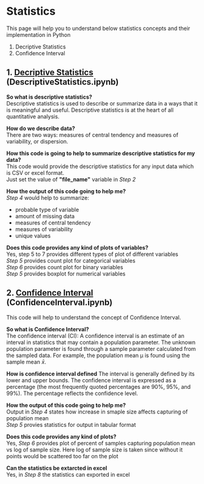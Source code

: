 # Statistics
This page will help you to understand below statistics concepts and their implementation in Python
1. Decriptive Statistics
2. Confidence Interval

## 1. <ins>Decriptive Statistics</ins> (DescriptiveStatistics.ipynb)

<b> So what is descriptive statistics?</b><br>
Descriptive statistics is used to describe or summarize data in a ways that it is meaningful and useful. Descriptive statistics is at the heart of all quantitative analysis.

<b>How do we describe data?</b><br>
There are two ways: measures of central tendency and measures of variability, or dispersion.

<b>How this code is going to help to summarize descriptive statistics for my data?</b><br>
This code would provide the descriptive statistics for any input data which is CSV or excel format.<br>
Just set the value of <b>"file_name"</b> variable in _Step 2_

<b>How the output of this code going to help me?</b><br>
_Step 4_ would help to summarize:
* probable type of variable
* amount of missing data
* measures of central tendency
* measures of variability
* unique values

<b>Does this code provides any kind of plots of variables?</b><br>
Yes, step 5 to 7 provides different types of plot of different variables<br>
_Step 5_ provides count plot for categorical variables<br>
_Step 6_ provides count plot for binary variables<br>
_Step 5_ provides boxplot for numerical variables

## 2. <ins>Confidence Interval</ins> (ConfidenceInterval.ipynb)
This code will help to understand the concept of Confidence Interval.<br>

<b>So what is Confidence Interval?</b><br>
The confidence interval (CI): A confidence interval is an estimate of an interval in statistics that may contain a population parameter. The unknown population parameter is found through a sample parameter calculated from the sampled data. For example, the population mean μ is found using the sample mean $\bar{x}$.

<b>How is confidence interval defined</b>
The interval is generally defined by its lower and upper bounds. The confidence interval is expressed as a percentage (the most frequently quoted percentages are 90%, 95%, and 99%). The percentage reflects the confidence level.

<b>How the output of this code going to help me?</b><br>
Output in _Step 4_ states how increase in smaple size affects capturing of population mean<br>
_Step 5_ provies statistics for output in tabular format

<b>Does this code provides any kind of plots?</b><br>
Yes, _Step 6_ provides plot of percent of samples capturing population mean vs log of sample size. Here log of sample size is taken since without it points would be scattered too far on the plot

<b>Can the statistics be extarcted in excel</b><br>
Yes, in _Step 8_ the statistics can exported in excel
